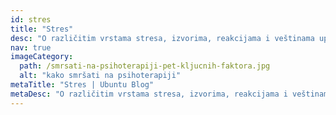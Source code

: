 ```yaml
---
id: stres
title: "Stres"
desc: "O različitim vrstama stresa, izvorima, reakcijama i veštinama upravljanja stresom."
nav: true
imageCategory:
  path: /smrsati-na-psihoterapiji-pet-kljucnih-faktora.jpg
  alt: "kako smršati na psihoterapiji"
metaTitle: "Stres | Ubuntu Blog"
metaDesc: "O različitim vrstama stresa, izvorima, reakcijama i veštinama upravljanja stresom."
---
```

